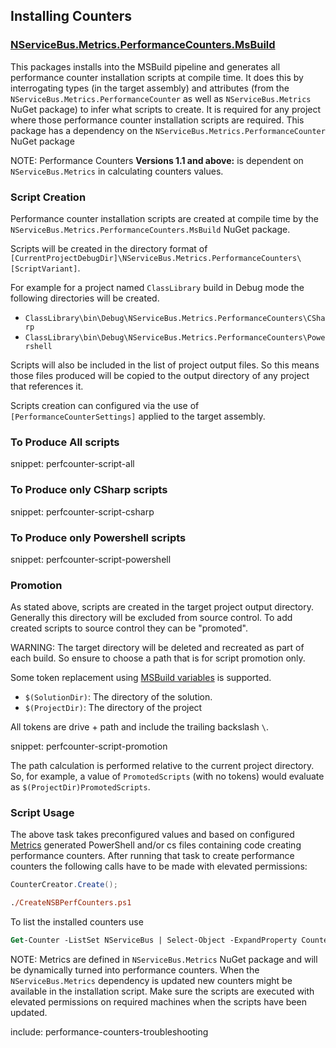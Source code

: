 ## Installing Counters

### [NServiceBus.Metrics.PerformanceCounters.MsBuild](https://www.nuget.org/packages/NServiceBus.Metrics.PerformanceCounters.MsBuild/)

This packages installs into the MSBuild pipeline and generates all performance counter installation scripts at compile time. It does this by interrogating types (in the target assembly) and attributes (from the `NServiceBus.Metrics.PerformanceCounter` as well as `NServiceBus.Metrics` NuGet package) to infer what scripts to create. It is required for any project where those performance counter installation scripts are required. This package has a dependency on the `NServiceBus.Metrics.PerformanceCounter` NuGet package

NOTE: Performance Counters **Versions 1.1 and above:** is dependent on `NServiceBus.Metrics` in calculating counters values.  

### Script Creation

Performance counter installation scripts are created at compile time by the `NServiceBus.Metrics.PerformanceCounters.MsBuild` NuGet package.

Scripts will be created in the directory format of `[CurrentProjectDebugDir]\NServiceBus.Metrics.PerformanceCounters\[ScriptVariant]`.

For example for a project named `ClassLibrary` build in Debug mode the following directories will be created.

 * `ClassLibrary\bin\Debug\NServiceBus.Metrics.PerformanceCounters\CSharp`
 * `ClassLibrary\bin\Debug\NServiceBus.Metrics.PerformanceCounters\Powershell`

Scripts will also be included in the list of project output files. So this means those files produced will be copied to the output directory of any project that references it.

Scripts creation can configured via the use of `[PerformanceCounterSettings]` applied to the target assembly.

### To Produce All scripts

snippet: perfcounter-script-all

### To Produce only CSharp scripts

snippet: perfcounter-script-csharp

### To Produce only Powershell scripts

snippet: perfcounter-script-powershell

### Promotion

As stated above, scripts are created in the target project output directory. Generally this directory will be excluded from source control. To add created scripts to source control they can be "promoted".

WARNING: The target directory will be deleted and recreated as part of each build. So ensure to choose a path that is for script promotion only.

Some token replacement using [MSBuild variables](https://msdn.microsoft.com/en-us/library/c02as0cs.aspx) is supported.

 * `$(SolutionDir)`: The directory of the solution.
 * `$(ProjectDir)`: The directory of the project

All tokens are drive + path and include the trailing backslash `\`.

snippet: perfcounter-script-promotion

The path calculation is performed relative to the current project directory. So, for example, a value of `PromotedScripts` (with no tokens) would evaluate as `$(ProjectDir)PromotedScripts`.

### Script Usage

The above task takes preconfigured values and based on configured [Metrics](metrics.md) generated PowerShell and/or cs files containing code creating performance counters. After running that task to create performance counters the following calls have to be made with elevated permissions:

```cs
CounterCreator.Create();
```

```ps
./CreateNSBPerfCounters.ps1
```

To list the installed counters use

```ps
Get-Counter -ListSet NServiceBus | Select-Object -ExpandProperty Counter
```

NOTE: Metrics are defined in `NServiceBus.Metrics` NuGet package and will be dynamically turned into performance counters. When the `NServiceBus.Metrics` dependency is updated new counters might be available in the installation script. Make sure the scripts are executed with elevated permissions on required machines when the scripts have been updated.

include: performance-counters-troubleshooting
